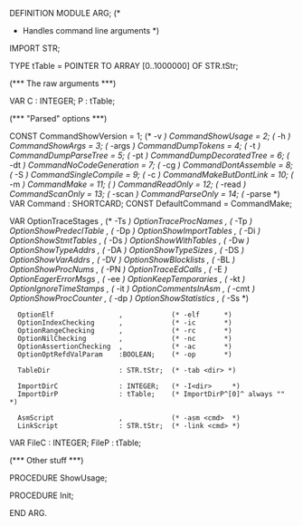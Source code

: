 DEFINITION MODULE ARG;
(*
 * Handles command line arguments
 *)

IMPORT STR;

TYPE  tTable                   = POINTER TO ARRAY [0..1000000] OF STR.tStr;

(*** The raw arguments ***)

VAR   C                        : INTEGER; 
      P                        : tTable;
                               
(*** "Parsed" options ***)     
                               
CONST CommandShowVersion       = 1;         (* -v        *)
      CommandShowUsage         = 2;         (* -h        *)
      CommandShowArgs          = 3;         (* -args     *)
      CommandDumpTokens        = 4;         (* -t        *)
      CommandDumpParseTree     = 5;         (* -pt       *)
      CommandDumpDecoratedTree = 6;         (* -dt       *)
      CommandNoCodeGeneration  = 7;         (* -cg       *)
      CommandDontAssemble      = 8;         (* -S        *)
      CommandSingleCompile     = 9;         (* -c        *)
      CommandMakeButDontLink   = 10;        (* -m        *)
      CommandMake              = 11;        (* <nothing> *)
      CommandReadOnly          = 12;        (* -read     *)
      CommandScanOnly          = 13;        (* -scan     *)
      CommandParseOnly         = 14;        (* -parse    *)
VAR   Command                  : SHORTCARD; 
CONST DefaultCommand           = CommandMake;
                               
VAR   OptionTraceStages        ,            (* -Ts       *)
      OptionTraceProcNames     ,            (* -Tp       *)
      OptionShowPredeclTable   ,            (* -Dp       *)
      OptionShowImportTables   ,            (* -Di       *)
      OptionShowStmtTables     ,            (* -Ds       *)
      OptionShowWithTables     ,            (* -Dw       *)
      OptionShowTypeAddrs      ,            (* -DA       *)
      OptionShowTypeSizes      ,            (* -DS       *)
      OptionShowVarAddrs       ,            (* -DV       *)
      OptionShowBlocklists     ,            (* -BL       *)
      OptionShowProcNums       ,            (* -PN       *)
      OptionTraceEdCalls       ,            (* -E        *)
      OptionEagerErrorMsgs     ,            (* -ee       *)
      OptionKeepTemporaries    ,            (* -kt       *)
      OptionIgnoreTimeStamps   ,            (* -it       *)
      OptionCommentsInAsm      ,            (* -cmt      *)
      OptionShowProcCounter    ,            (* -dp       *)
      OptionShowStatistics     ,            (* -Ss       *)
      
      OptionElf                ,            (* -elf      *)
      OptionIndexChecking      ,            (* -ic       *)
      OptionRangeChecking      ,            (* -rc       *)
      OptionNilChecking        ,            (* -nc       *)
      OptionAssertionChecking  ,            (* -ac       *)
      OptionOptRefdValParam    :BOOLEAN;    (* -op       *)

      TableDir                 : STR.tStr;  (* -tab <dir> *)

      ImportDirC               : INTEGER;   (* -I<dir>     *)
      ImportDirP               : tTable;    (* ImportDirP^[0]^ always "" *)
                               
      AsmScript                ,            (* -asm <cmd>  *)
      LinkScript               : STR.tStr;  (* -link <cmd> *)

VAR   FileC                    : INTEGER; 
      FileP                    : tTable;

(*** Other stuff ***)

PROCEDURE ShowUsage;

PROCEDURE Init;

END ARG.
